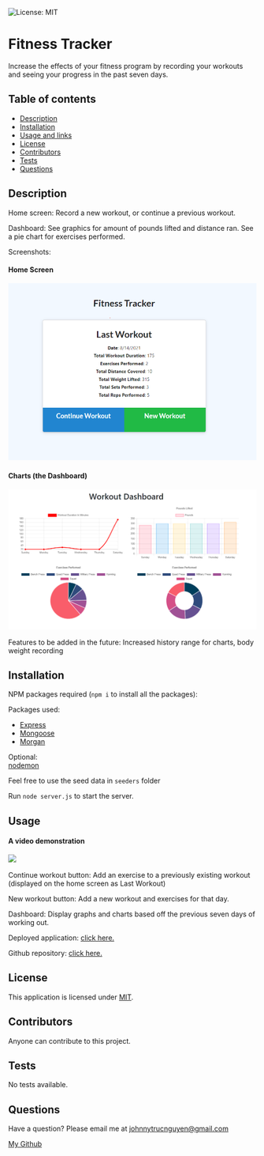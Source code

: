 ![License: MIT](https://img.shields.io/badge/License-MIT-yellow.svg)
# Fitness Tracker

Increase the effects of your fitness program by recording your workouts and seeing your progress in the past seven days.

## Table of contents
* [Description](#description)
* [Installation](#installation)
* [Usage and links](#usage)
* [License](#license)
* [Contributors](#contributors)
* [Tests](#tests)
* [Questions](#questions)

## Description

Home screen: Record a new workout, or continue a previous workout.

Dashboard: See graphics for amount of pounds lifted and distance ran.  See a pie chart for exercises performed.

Screenshots:

<h4> Home Screen </h4>
<img src = './public/images/readme/home_screen.png'>
<h4> Charts (the Dashboard) </h4>
<img src = './public/images/readme/charts.png'>

Features to be added in the future: Increased history range for charts, body weight recording

## Installation

NPM packages required (`npm i` to install all the packages):

Packages used:
<ul>
<li><a href="https://www.npmjs.com/package/express">Express</a></li>
<li><a href="https://www.npmjs.com/package/mongoose">Mongoose</a></li>
<li><a href="https://www.npmjs.com/package/morgan">Morgan</a></li>
</ul>

Optional:<br/>
[nodemon](https://www.npmjs.com/package/nodemon)

Feel free to use the seed data in `seeders` folder

Run `node server.js` to start the server.  

## Usage

<h4> A video demonstration </h4>
<img src = './public/images/readme/Fitness_tracker.gif'>

Continue workout button: Add an exercise to a previously existing workout (displayed on the home screen as Last Workout)

New workout button: Add a new workout and exercises for that day.

Dashboard: Display graphs and charts based off the previous seven days of working out.

Deployed application: [click here.](#)

Github repository: [click here.](https://github.com/NguyenJohnnyT/fitness-tracker)

## License

This application is licensed under [MIT]((https://opensource.org/licenses/MIT)).

## Contributors

Anyone can contribute to this project.

## Tests

No tests available.

## Questions
Have a question? Please email me at johnnytrucnguyen@gmail.com

[My Github](https://www.github.com/nguyenjohnnyt)
